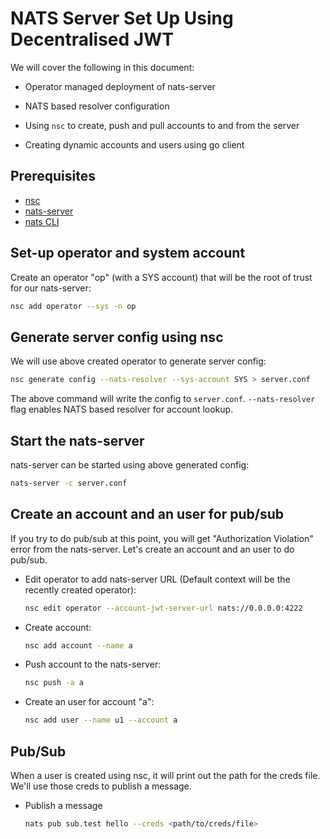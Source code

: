 # NATS Server Set Up Using Decentralised JWT

We will cover the following in this document:

- Operator managed deployment of nats-server

- NATS based resolver configuration

- Using `nsc` to create, push and pull accounts to and from the server

- Creating dynamic accounts and users using go client

## Prerequisites

- [nsc](https://github.com/nats-io/nsc)
- [nats-server](https://docs.nats.io/running-a-nats-service/introduction/installation)
- [nats CLI](https://github.com/nats-io/natscli)

## Set-up operator and system account

Create an operator "op" (with a SYS account) that will be the root of trust for our nats-server:

``` bash
nsc add operator --sys -n op
```

## Generate server config using nsc

We will use above created operator to generate server config:

``` bash
nsc generate config --nats-resolver --sys-account SYS > server.conf
```

The above command will write the config to `server.conf`. `--nats-resolver` flag enables NATS based resolver for account lookup.

## Start the nats-server

nats-server can be started using above generated config:

``` bash
nats-server -c server.conf
```

## Create an account and an user for pub/sub

If you try to do pub/sub at this point, you will get "Authorization Violation" error from the nats-server. Let's create an account and an user to do pub/sub.

- Edit operator to add nats-server URL (Default context will be the recently created operator):

    ``` bash
    nsc edit operator --account-jwt-server-url nats://0.0.0.0:4222
    ```

- Create account:

    ``` bash
    nsc add account --name a
    ```

- Push account to the nats-server:

    ``` bash
    nsc push -a a
    ```

- Create an user for account "a":

    ``` bash
    nsc add user --name u1 --account a
    ```

## Pub/Sub

When a user is created using nsc, it will print out the path for the creds file. We'll use those creds to publish a message.

- Publish a message

    ``` bash
    nats pub sub.test hello --creds <path/to/creds/file>
    ```
